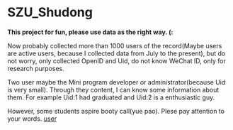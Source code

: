 # SZU_Shudong

**This project for fun, please use data as the right way. (:**

Now probably collected more than 1000 users of the record(Maybe users are active users, because I collected data from July to the present), but do not worry, only collected OpenID and Uid, do not know WeChat ID, only for research purposes.

Two user maybe the Mini program developer or administrator(because Uid is very small). Through they content, I can know some information about them. For example Uid:1 had graduated and Uid:2 is a enthusiastic guy.

However, some students aspire booty call(yue pao). Plese pay attention to your words.
[user](https://github.com/hackf0rfun/SZU_Shudong/blob/master/user.jpg)

